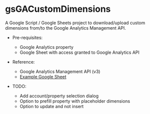 # gsGACustomDimensions
A Google Script / Google Sheets project to download/upload custom dimensions from/to the Google Analytics Management API.

* Pre-requisites:
	* Google Analytics property 
	* Google Sheet with access granted to Google Analytics API
    
* Reference:
	* Google Analytics Management API (v3)
	* [Example Google Sheet](https://docs.google.com/spreadsheets/d/1yEv78ijqMPo49dLdG42UYnhByluNALLLVPwoOJEE6OM/edit?usp=sharing)

* TODO:
	* Add account/property selection dialog
	* Option to prefill property with placeholder dimensions
	* Option to update and not insert
